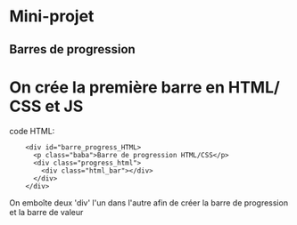 # Mini-projet

## Barres de progression
  
# On crée la première barre en HTML/ CSS et JS
code HTML:

        <div id="barre_progress_HTML>
          <p class="baba">Barre de progression HTML/CSS</p>
          <div class="progress_html">
            <div class="html_bar"></div>
          </div>
        </div>
        
On emboîte deux 'div' l'un dans l'autre afin de créer la barre de progression et la barre de valeur

